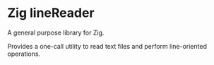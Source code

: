 # Zig lineReader

A general purpose library for Zig.

Provides a one-call utility to read text files and perform line-oriented operations.

